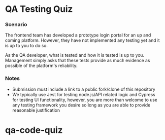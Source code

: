 # QA Testing Quiz

### Scenario
The frontend team has developed a prototype login portal for an up and coming platform.
However, they have not implemented any testing yet and it is up to you to do so.

As the QA developer, what is tested and how it is tested is up to you.
Management simply asks that these tests provide as much evidence as possible of the platform's reliability.

### Notes
- Submission must include a link to a public fork/clone of this repository
- We typically use Jest for testing node.js/API related logic and Cypress for testing UI functionality, however, you are more than welcome to use any testing framework you desire so long as you are able to provide reasonable justification
# qa-code-quiz
